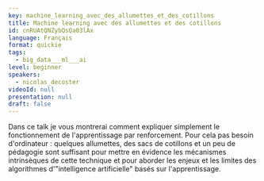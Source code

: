 ```yaml
---
key: machine_learning_avec_des_allumettes_et_des_cotillons
title: Machine learning avec des allumettes et des cotillons
id: cnRUAtQNZybQsQa03lAx
language: Français
format: quickie
tags:
  - big_data___ml___ai
level: beginner
speakers:
  - nicolas_decoster
videoId: null
presentation: null
draft: false
---
```

Dans ce talk je vous montrerai comment expliquer simplement le fonctionnement de l'apprentissage par renforcement. Pour cela pas besoin d'ordinateur : quelques allumettes, des sacs de cotillons et un peu de pédagogie sont suffisant pour mettre en évidence les mécanismes intrinsèques de cette technique et pour aborder les enjeux et les limites des algorithmes d'"intelligence artificielle" basés sur l'apprentissage.